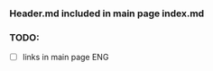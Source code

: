 <!-- link rel="stylesheet" href="additional.css"-->
### Header.md included in main page index.md

### TODO:
- [ ] links in main page ENG
